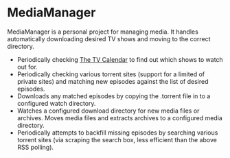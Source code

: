 # MediaManager

MediaManager is a personal project for managing media. It handles automatically downloading desired TV shows and moving to the correct directory.

- Periodically checking [The TV Calendar](http://www.pogdesign.co.uk/cat/) to find out which shows to watch out for.
- Periodically checking various torrent sites (support for a limited of private sites) and matching new episodes against the list of desired episodes.
- Downloads any matched episodes by copying the .torrent file in to a configured watch directory.
- Watches a configured download directory for new media files or archives. Moves media files and extracts archives to a configured media directory.
- Periodically attempts to backfill missing episodes by searching various torrent sites (via scraping the search box, less efficient than the above RSS polling).
